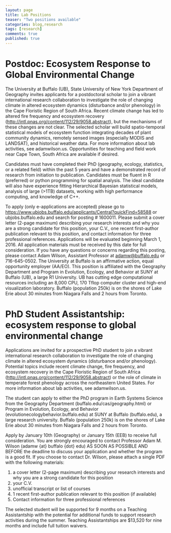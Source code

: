```yaml
---
layout: page
title: Lab Positions
teaser: "Two positions available"
categories: blog,research
tags: [research]
comments: true
published: true
---
```


# Postdoc: Ecosystem Response to Global Environmental Change

The University at Buffalo (UB), State University of New York Department of Geography invites applicants for a postdoctoral scholar to join a vibrant international research collaboration to investigate the role of changing climate in altered ecosystem dynamics (disturbance and/or phenology) in the Cape Floristic Region of South Africa.  Recent climate change has led to altered fire frequency and ecosystem recovery (http://intl.pnas.org/content/112/29/9058.abstract), but the mechanisms of these changes are not clear.  The selected scholar will build spatio-temporal statistical models of ecosystem function integrating decades of plant community dynamics, remotely sensed images (especially MODIS and LANDSAT), and historical weather data. For more information about lab activities, see adamwilson.us.  Opportunities for teaching and field work near Cape Town, South Africa are available if desired.

Candidates must have completed their PhD (geography, ecology, statistics, or a related field) within the past 5 years and have a demonstrated record of research from initiation to publication.  Candidates must be fluent in R (preferred) or python programming for spatial analysis.  The ideal candidate will also have experience fitting Hierarchical Bayesian statistical models, analysis of large (>1TB) datasets, working with high performance computing, and knowledge of C++.

To apply (only e-applications are accepted) please go to https://www.ubjobs.buffalo.edu/applicants/Central?quickFind=58588 or ubjobs.buffalo.edu and search for posting # 1600011.  Please submit a cover letter (2-page maximum) describing your research interests and why you are a strong candidate for this position, your C.V., one recent first-author publication relevant to this position, and contact information for three professional references.  Applications will be evaluated beginning March 1, 2016. All application materials must be received by this date for full consideration.  If you have any questions or concerns regarding this posting, please contact Adam Wilson, Assistant Professor at adamw@buffalo.edu or 716-645-0502.  The University at Buffalo is an affirmative action, equal opportunity employer (AA/EO).
This position is affiliated with the Geography Department and Program in Evolution, Ecology, and Behavior at SUNY at Buffalo (UB), a large R1 University.  UB has cutting edge computational resources including an 8,000 CPU, 170 Tflop computer cluster and high-end visualization laboratory.  Buffalo (population 250k) is on the shores of Lake Erie about 30 minutes from Niagara Falls and 2 hours from Toronto.  


# PhD Student Assistantship: ecosystem response to global environmental change

Applications are invited for a prospective PhD student to join a vibrant international research collaboration to investigate the role of changing climate in altered ecosystem dynamics (disturbance and/or phenology).  Potential topics include recent climate change, fire frequency,  and ecosystem recovery in the Cape Floristic Region of South Africa (http://intl.pnas.org/content/112/29/9058.abstract) or the role of climate in temperate forest phenology across the northeastern United States.  For more information about lab activities, see adamwilson.us.

The student can apply to either the PhD program in Earth Systems Science from the Geography Department (buffalo.edu/cas/geography.html) or Program in Evolution, Ecology, and Behavior (evolutionecologybehavior.buffalo.edu) at SUNY at Buffalo (buffalo.edu), a large research university. Buffalo (population 250k) is on the shores of Lake Erie about 30 minutes from Niagara Falls and 2 hours from Toronto.  

Apply by January 10th (Geography) or January 15th (EEB) to receive full consideration. You are strongly encouraged to contact Professor Adam M. Wilson (adamw {at} buffalo {dot} edu) AS SOON AS POSSIBLE AND BEFORE the deadline to discuss your application and whether the program is a good fit.  If you choose to contact Dr. Wilson, please attach a single PDF with the following materials:
1)	a cover letter (2-page maximum) describing your research interests and why you are a strong candidate for this position
2)	your C.V.
3)	unofficial transcript or list of courses
4)	1 recent first-author publication relevant to this position (if available)
5)	Contact information for three professional references

The selected student will be supported for 9 months on a Teaching Assistantship with the potential for additional funds to support research activities during the summer.  Teaching Assistantships are $13,520 for nine months and include full tuition waivers.  
